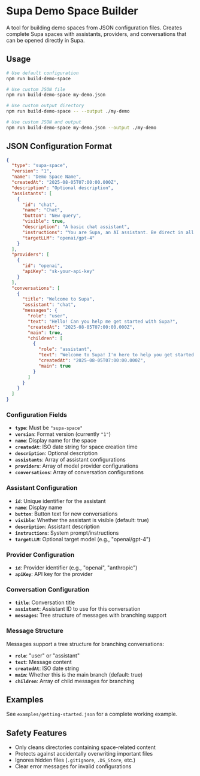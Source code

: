 # Supa Demo Space Builder

A tool for building demo spaces from JSON configuration files. Creates complete Supa spaces with assistants, providers, and conversations that can be opened directly in Supa.

## Usage

```bash
# Use default configuration
npm run build-demo-space

# Use custom JSON file
npm run build-demo-space my-demo.json

# Use custom output directory
npm run build-demo-space -- --output ./my-demo

# Use custom JSON and output
npm run build-demo-space my-demo.json --output ./my-demo
```

## JSON Configuration Format

```json
{
  "type": "supa-space",
  "version": "1",
  "name": "Demo Space Name",
  "createdAt": "2025-08-05T07:00:00.000Z",
  "description": "Optional description",
  "assistants": [
    {
      "id": "chat",
      "name": "Chat",
      "button": "New query",
      "visible": true,
      "description": "A basic chat assistant",
      "instructions": "You are Supa, an AI assistant. Be direct in all responses.",
      "targetLLM": "openai/gpt-4"
    }
  ],
  "providers": [
    {
      "id": "openai",
      "apiKey": "sk-your-api-key"
    }
  ],
  "conversations": [
    {
      "title": "Welcome to Supa",
      "assistant": "chat",
      "messages": {
        "role": "user",
        "text": "Hello! Can you help me get started with Supa?",
        "createdAt": "2025-08-05T07:00:00.000Z",
        "main": true,
        "children": [
          {
            "role": "assistant",
            "text": "Welcome to Supa! I'm here to help you get started...",
            "createdAt": "2025-08-05T07:00:00.000Z",
            "main": true
          }
        ]
      }
    }
  ]
}
```

### Configuration Fields

- **`type`**: Must be `"supa-space"`
- **`version`**: Format version (currently `"1"`)
- **`name`**: Display name for the space
- **`createdAt`**: ISO date string for space creation time
- **`description`**: Optional description
- **`assistants`**: Array of assistant configurations
- **`providers`**: Array of model provider configurations
- **`conversations`**: Array of conversation configurations

### Assistant Configuration

- **`id`**: Unique identifier for the assistant
- **`name`**: Display name
- **`button`**: Button text for new conversations
- **`visible`**: Whether the assistant is visible (default: true)
- **`description`**: Assistant description
- **`instructions`**: System prompt/instructions
- **`targetLLM`**: Optional target model (e.g., "openai/gpt-4")

### Provider Configuration

- **`id`**: Provider identifier (e.g., "openai", "anthropic")
- **`apiKey`**: API key for the provider

### Conversation Configuration

- **`title`**: Conversation title
- **`assistant`**: Assistant ID to use for this conversation
- **`messages`**: Tree structure of messages with branching support

### Message Structure

Messages support a tree structure for branching conversations:

- **`role`**: "user" or "assistant"
- **`text`**: Message content
- **`createdAt`**: ISO date string
- **`main`**: Whether this is the main branch (default: true)
- **`children`**: Array of child messages for branching

## Examples

See `examples/getting-started.json` for a complete working example.

## Safety Features

- Only cleans directories containing space-related content
- Protects against accidentally overwriting important files
- Ignores hidden files (`.gitignore`, `.DS_Store`, etc.)
- Clear error messages for invalid configurations 